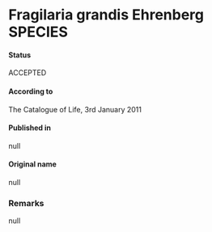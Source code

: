 Fragilaria grandis Ehrenberg SPECIES
=======

#### Status
ACCEPTED

#### According to
The Catalogue of Life, 3rd January 2011

#### Published in
null

#### Original name
null

### Remarks
null